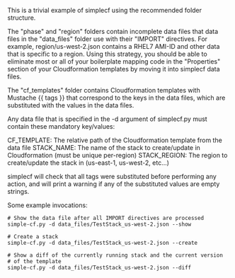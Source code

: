This is a trivial example of simplecf using the recommended folder structure.

The "phase" and "region" folders contain incomplete data files that data files in the "data\_files" folder use with their "IMPORT" directives.  For example, region/us-west-2.json contains a RHEL7 AMI-ID and other data that is specific to a region.  Using this strategy, you should be able to eliminate most or all of your boilerplate mapping code in the "Properties" section of your Cloudformation templates by moving it into simplecf data files.

The "cf\_templates" folder contains Cloudformation templates with Mustache {{ tags }} that correspond to the keys in the data files, which are substituted with the values in the data files.

Any data file that is specified in the -d argument of simplecf.py must contain these mandatory key/values:

CF\_TEMPLATE:  The relative path of the Cloudformation template from the data file
STACK\_NAME:  The name of the stack to create/update in Cloudformation (must be unique per-region)
STACK\_REGION:  The region to create/update the stack in (us-east-1, us-west-2, etc...)

simplecf will check that all tags were substituted before performing any action, and will print a warning if any of the substituted values are empty strings.


Some example invocations:

```
# Show the data file after all IMPORT directives are processed
simple-cf.py -d data_files/TestStack_us-west-2.json --show

# Create a stack
simple-cf.py -d data_files/TestStack_us-west-2.json --create

# Show a diff of the currently running stack and the current version
# of the template
simple-cf.py -d data_files/TestStack_us-west-2.json --diff
```

